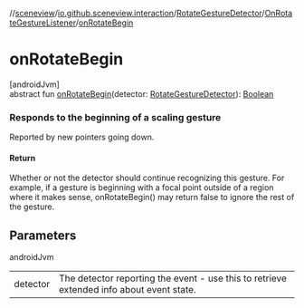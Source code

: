 //[sceneview](../../../../index.md)/[io.github.sceneview.interaction](../../index.md)/[RotateGestureDetector](../index.md)/[OnRotateGestureListener](index.md)/[onRotateBegin](on-rotate-begin.md)

# onRotateBegin

[androidJvm]\
abstract fun [onRotateBegin](on-rotate-begin.md)(detector: [RotateGestureDetector](../index.md)): [Boolean](https://kotlinlang.org/api/latest/jvm/stdlib/kotlin/-boolean/index.html)

###  Responds to the beginning of a scaling gesture

Reported by new pointers going down.

#### Return

Whether or not the detector should continue recognizing this gesture. For example, if a gesture is beginning with a focal point outside of a region where it makes sense, onRotateBegin() may return false to ignore the rest of the gesture.

## Parameters

androidJvm

| | |
|---|---|
| detector | The detector reporting the event - use this to retrieve extended info about event state. |
